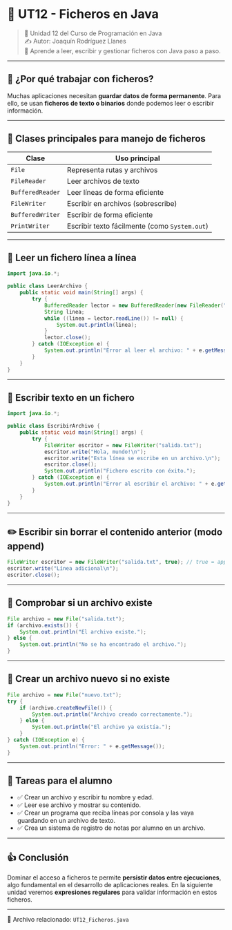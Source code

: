 # 📘 UT12 - Ficheros en Java

> 📆 Unidad 12 del Curso de Programación en Java  
> ✍️ Autor: Joaquín Rodríguez Llanes  
> 🔹 Aprende a leer, escribir y gestionar ficheros con Java paso a paso.

---

## 🤔 ¿Por qué trabajar con ficheros?

Muchas aplicaciones necesitan **guardar datos de forma permanente**. Para ello, se usan **ficheros de texto o binarios** donde podemos leer o escribir información.

---

## 🔨 Clases principales para manejo de ficheros

| Clase         | Uso principal                             |
|---------------|---------------------------------------------|
| `File`        | Representa rutas y archivos                |
| `FileReader`  | Leer archivos de texto                     |
| `BufferedReader` | Leer líneas de forma eficiente         |
| `FileWriter`  | Escribir en archivos (sobrescribe)         |
| `BufferedWriter` | Escribir de forma eficiente              |
| `PrintWriter` | Escribir texto fácilmente (como `System.out`) |

---

## 🔹 Leer un fichero línea a línea

```java
import java.io.*;

public class LeerArchivo {
    public static void main(String[] args) {
        try {
            BufferedReader lector = new BufferedReader(new FileReader("datos.txt"));
            String linea;
            while ((linea = lector.readLine()) != null) {
                System.out.println(linea);
            }
            lector.close();
        } catch (IOException e) {
            System.out.println("Error al leer el archivo: " + e.getMessage());
        }
    }
}
```

---

## 🔹 Escribir texto en un fichero

```java
import java.io.*;

public class EscribirArchivo {
    public static void main(String[] args) {
        try {
            FileWriter escritor = new FileWriter("salida.txt");
            escritor.write("Hola, mundo!\n");
            escritor.write("Esta línea se escribe en un archivo.\n");
            escritor.close();
            System.out.println("Fichero escrito con éxito.");
        } catch (IOException e) {
            System.out.println("Error al escribir el archivo: " + e.getMessage());
        }
    }
}
```

---

## ✏️ Escribir sin borrar el contenido anterior (modo append)

```java
FileWriter escritor = new FileWriter("salida.txt", true); // true = append
escritor.write("Línea adicional\n");
escritor.close();
```

---

## 🔧 Comprobar si un archivo existe

```java
File archivo = new File("salida.txt");
if (archivo.exists()) {
    System.out.println("El archivo existe.");
} else {
    System.out.println("No se ha encontrado el archivo.");
}
```

---

## 📃 Crear un archivo nuevo si no existe

```java
File archivo = new File("nuevo.txt");
try {
    if (archivo.createNewFile()) {
        System.out.println("Archivo creado correctamente.");
    } else {
        System.out.println("El archivo ya existía.");
    }
} catch (IOException e) {
    System.out.println("Error: " + e.getMessage());
}
```

---

## 🔢 Tareas para el alumno

- ✅ Crear un archivo y escribir tu nombre y edad.
- ✅ Leer ese archivo y mostrar su contenido.
- ✅ Crear un programa que reciba líneas por consola y las vaya guardando en un archivo de texto.
- ✅ Crea un sistema de registro de notas por alumno en un archivo.

---

## 👍 Conclusión

Dominar el acceso a ficheros te permite **persistir datos entre ejecuciones**, algo fundamental en el desarrollo de aplicaciones reales. En la siguiente unidad veremos **expresiones regulares** para validar información en estos ficheros.

---

📁 Archivo relacionado: `UT12_Ficheros.java`

